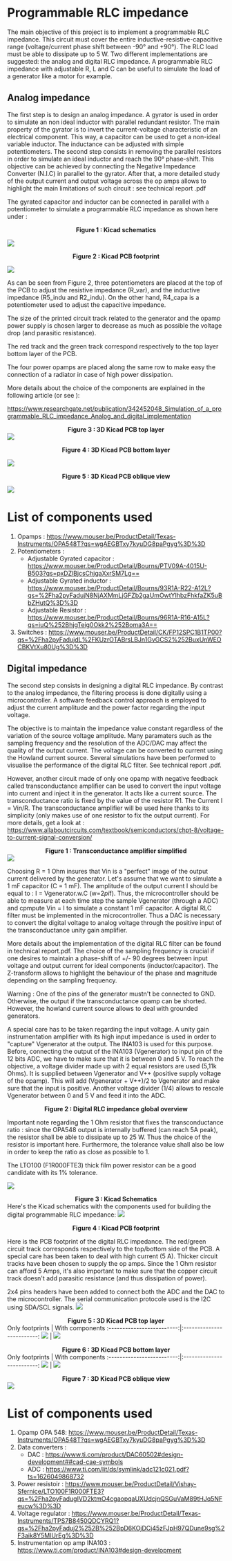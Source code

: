 # Programmable RLC impedance

The main objective of this project is to implement a programmable RLC impedance. This circuit must cover the entire inductive-resistive-capacitive range (voltage/current phase shift between -90° and +90°). The RLC load must be able to dissipate up to 5 W. Two different implementations are suggested: the analog and digital RLC impedance. A programmable RLC impedance with adjustable R, L and C can be useful to simulate the load of a generator like a motor for example. 

## Analog impedance

The first step is to design an analog impedance. A gyrator is used in order to simulate an non ideal inductor with parallel redundant resistor. The main property of the gyrator is to invert the current-voltage characteristic of an electrical component. This way, a capacitor can be used to get a non-ideal variable inductor. The inductance can be adjusted with simple potentiometers. The second step consists in removing the parallel resistors in order to simulate an ideal inductor and reach the 90° phase-shift. This objective can be achieved by connecting the Negative Impedance Converter (N.I.C) in parallel to the gyrator. After that, a more detailed study of the output current and output voltage across the op amps allows to highlight the main limitations of such circuit : see technical report .pdf

The gyrated capacitor and inductor can be connected in parallel with a potentiometer to simulate a programmable RLC impedance as shown here under : 

**<center>Figure 1 : Kicad schematics</center>**

![](https://i.imgur.com/GZ9SwLi.png)

**<center>Figure 2 : Kicad PCB footprint </center>**

![](https://i.imgur.com/HE5GcLt.jpg)

As can be seen from Figure 2, three potentiometers are placed at the top of the PCB to adjust the resistive impedance (R_var), and the inductive impedance (R5_indu and R2_indu). On the other hand, R4_capa is a potentiometer used to adjust the capacitive impedance.

The size of the printed circuit track related to the generator and the opamp power supply is chosen larger to decrease as much as possible the voltage drop (and parasitic resistance).

The red track and the green track correspond respectively to the top layer bottom layer of the PCB.

The four power opamps are placed along the same row to make easy the connection of a radiator in case of high power dissipation.

More details about the choice of the components are explained in the following article (or see ): 

https://www.researchgate.net/publication/342452048_Simulation_of_a_programmable_RLC_impedance_Analog_and_digital_implementation



**<center>Figure 3 : 3D Kicad PCB top layer </center>**
![](https://i.imgur.com/4cfNkyJ.png)

**<center>Figure 4 : 3D Kicad PCB bottom layer </center>**

![](https://i.imgur.com/0ZAeTpo.png)

**<center>Figure 5 : 3D Kicad PCB oblique view </center>**

![](https://i.imgur.com/XcMsIQz.png)

# List of components used

1. Opamps : https://www.mouser.be/ProductDetail/Texas-Instruments/OPA548T?qs=wgAEGBTxy7kyuDG8paPgyg%3D%3D
2. Potentiometers : 
    - Adjustable Gyrated capacitor : https://www.mouser.be/ProductDetail/Bourns/PTV09A-4015U-B503?qs=pxDZlBjcsChjgaXxrSM7Lg==
    - Adjustable Gyrated inductor : https://www.mouser.be/ProductDetail/Bourns/93R1A-R22-A12L?qs=%2Fha2pyFadujN8NjAXMmLjGFZb2gaUmOwtYIhbzFhkfaZK5uBbZHutQ%3D%3D
    - Adjustable Resistor : https://www.mouser.be/ProductDetail/Bourns/96R1A-R16-A15L?qs=iuQ%252BhjgTeig0Okk2%252Boma3A==
3. Switches : https://www.mouser.be/ProductDetail/CK/FP12SPC1B1TP00?qs=%2Fha2pyFadujdL%2FKUzrOTABrsLBJn1GvGCS2%252BuxUnWEOCBKVtXu80Ug%3D%3D
## Digital impedance

The second step consists in designing a digital RLC impedance. By contrast to the analog impedance, the filtering process is done digitally using a microcontroller. A software feedback control approach is employed to adjust the current amplitude and the power factor regarding the input voltage.

The objective is to maintain the impedance value constant regardless of the variation of the source voltage amplitude. Many paramaters such as the sampling frequency and the resolution of the ADC/DAC may affect the quality of the output current. The voltage can be converted to current using the Howland current source. Several simulations have been performed to visualise the performance of the digital RLC filter. See technical report .pdf.

However, another circuit made of only one opamp with negative feedback called transconductance amplifier can be used to convert the input voltage into current and inject it in the generator. It acts like a current source. The transconductance ratio is fixed by the value of the resistor R1. The Current I = Vin/R. The transconductance amplifier will be used here thanks to its simplicity (only makes use of one resistor to fix the output current). For more details, get a look at : 
 https://www.allaboutcircuits.com/textbook/semiconductors/chpt-8/voltage-to-current-signal-conversion/

**<center>Figure 1 : Transconductance amplifier simplified</center>**
![](https://i.imgur.com/vQnmUyR.png)


Choosing R = 1 Ohm insures that Vin is a "perfect" image of the output current delivered by the generator. Let's assume that we want to simulate a 1 mF capacitor (C = 1 mF). The amplitude of the output current I should be equal to : I = Vgenerator.w.C (w=2*pi*f). Thus, the microcontroller should be able to measure at each time step the sample Vgenerator (through a ADC) and cpmpute Vin = I to simulate a constant 1 mF capacitor. A digital RLC filter must be implemented in the microcontroller. Thus a DAC is necessary to convert the digital voltage to analog voltage through the positive input of the transconductance unity gain amplifier.

More details about the implementation of the digital RLC filter can be found in technical report.pdf. The choice of the sampling frequency is crucial if one desires to maintain a phase-shift of +/- 90 degrees between input voltage and output current for ideal components (inductor/capacitor). The Z-transform allows to highlight the behaviour of the phase and magnitude depending on the sampling frequency.

Warning : One of the pins of the generator mustn't be connected to GND. Otherwise, the output if the transconductance opamp can be shorted. However, the howland current source allows to deal with grounded generators.

A special care has to be taken regarding the input voltage. A unity gain instrumentation amplifier with its high input impedance is used in order to "capture" Vgenerator at the output. The INA103 is used for this purpose. Before, connecting the output of the INA103 (Vgenerator) to input pin of the 12 bits ADC, we have to make sure that it is between 0 and 5 V. To reach the objective, a voltage divider made up with 2 equal resistors are used (5,11k Ohms). It is supplied between Vgenerator and V++ (positive supply voltage of the opamp). This will add (Vgenerator + V++)/2 to Vgenerator and make sure that the input is positive. Another voltage divider (1/4) allows to rescale Vgenerator between 0 and 5 V and feed it into the ADC. 

**<center>Figure 2 : Digital RLC impedance global overview</center>**

Important note regarding the 1 Ohm resistor that fixes the transconductance ratio : since the OPA548 output is internally buffered (can reach 5A peak), the resistor shall be able to dissipate up to 25 W. Thus the choice of the resistor is important here. Furthermore, the tolerance value shall also be low in order to keep the ratio as close as possible to 1. 

The LTO100 (F1R000FTE3) thick film power resistor can be a good candidate with its 1% tolerance.

![](https://i.imgur.com/gPJt6xP.png)


**<center>Figure 3 : Kicad Schematics </center>**
Here's the Kicad schematics with the components used for building the digital programmable RLC impedance:
![](https://i.imgur.com/8eBk4Ps.png)

**<center>Figure 4 : Kicad PCB footprint</center>**

Here is the PCB footprint of the digital RLC impedance. The red/green circuit track corresponds respectively to the top/bottom side of the PCB. A special care has been taken to deal with high current (5 A). Thicker circuit tracks have been chosen to supply the op amps. Since the 1 Ohm resistor can afford 5 Amps, it's also important to make sure that the copper circuit track doesn't add parasitic resistance (and thus dissipation of power).

2x4 pins headers have been added to connect both the ADC and the DAC to the microcontroller. The serial communication protocole used is the I2C using SDA/SCL signals. 
![](https://i.imgur.com/bh6r3Gx.png)

**<center>Figure 5 : 3D Kicad PCB top layer </center>**
Only footprints            |  With components
:-------------------------:|:-------------------------:
![](https://i.imgur.com/PAVjzMQ.png)  |  ![](https://i.imgur.com/c4v2IJV.png)


**<center>Figure 6 : 3D Kicad PCB bottom layer </center>**
Only footprints             |  With components
:-------------------------:|:-------------------------:
![](https://i.imgur.com/Xm8Jdsl.png) | ![](https://i.imgur.com/ZVcUrgf.png)



**<center>Figure 7 : 3D Kicad PCB oblique view </center>**
![](https://i.imgur.com/dk8L9WB.png)

# List of components used

1. Opamp OPA 548: https://www.mouser.be/ProductDetail/Texas-Instruments/OPA548T?qs=wgAEGBTxy7kyuDG8paPgyg%3D%3D
3. Data converters : 
    - DAC : https://www.ti.com/product/DAC60502#design-development##cad-cae-symbols
    - ADC : https://www.ti.com/lit/ds/symlink/adc121c021.pdf?ts=1626049868732
3. Power resistoir : https://www.mouser.be/ProductDetail/Vishay-Sfernice/LTO100F1R000FTE3?qs=%2Fha2pyFadugIVD2ktmO4cgaopqaUXUdcjnQSGuVaM89tHJq5NFeucw%3D%3D
4. Voltage regulator : https://www.mouser.be/ProductDetail/Texas-Instruments/TPS7B8450QDCYRQ1?qs=%2Fha2pyFaduj2%252B%252BpD6KOjDCj45zFJpH97QDune9sg%2F3aik8Y5MlUrEg%3D%3D
5. Instrumentation op amp INA103 : https://www.ti.com/product/INA103#design-development
